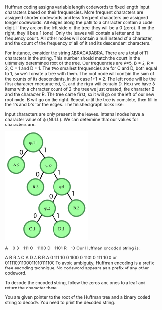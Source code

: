 Huffman coding assigns variable length codewords to fixed length input characters based on their frequencies. More
frequent characters are assigned shorter codewords and less frequent characters are assigned longer codewords. All edges
along the path to a character contain a code digit. If they are on the left side of the tree, they will be a 0 (zero).
If on the right, they'll be a 1 (one). Only the leaves will contain a letter and its frequency count. All other nodes
will contain a null instead of a character, and the count of the frequency of all of it and its descendant characters.

For instance, consider the string ABRACADABRA. There are a total of 11 characters in the string. This number should
match the count in the ultimately determined root of the tree. Our frequencies are A=5, B = 2, R = 2, C = 1 and D = 1.
The two smallest frequencies are for C and D, both equal to 1, so we'll create a tree with them. The root node will
contain the sum of the counts of its descendants, in this case 1+1 = 2. The left node will be the first character
encountered, C, and the right will contain D. Next we have 3 items with a character count of 2: the tree we just
created, the character B and the character R. The tree came first, so it will go on the left of our new root node. B
will go on the right. Repeat until the tree is complete, then fill in the 1's and 0's for the edges. The finished graph
looks like:

Input characters are only present in the leaves. Internal nodes have a character value of ϕ (NULL). We can determine
that our values for characters are:

![huffman_tree](./huffman_decoding.png)

A - 0 B - 111 C - 1100 D - 1101 R - 10 Our Huffman encoded string is:

A B R A C A D A B R A 0 111 10 0 1100 0 1101 0 111 10 0 or 01111001100011010111100 To avoid ambiguity, Huffman encoding
is a prefix free encoding technique. No codeword appears as a prefix of any other codeword.

To decode the encoded string, follow the zeros and ones to a leaf and return the character there.

You are given pointer to the root of the Huffman tree and a binary coded string to decode. You need to print the decoded
string.